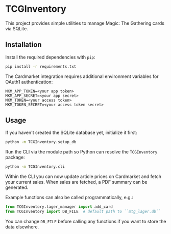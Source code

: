 # TCGInventory

This project provides simple utilities to manage Magic: The Gathering cards via
SQLite.

## Installation

Install the required dependencies with ``pip``:

```bash
pip install -r requirements.txt
```

The Cardmarket integration requires additional environment variables for OAuth1
authentication:

```
MKM_APP_TOKEN=<your app token>
MKM_APP_SECRET=<your app secret>
MKM_TOKEN=<your access token>
MKM_TOKEN_SECRET=<your access token secret>
```

## Usage

If you haven't created the SQLite database yet, initialize it first:

```bash
python -m TCGInventory.setup_db
```

Run the CLI via the module path so Python can resolve the ``TCGInventory`` package:

```bash
python -m TCGInventory.cli
```

Within the CLI you can now update article prices on Cardmarket and fetch your
current sales.  When sales are fetched, a PDF summary can be generated.

Example functions can also be called programmatically, e.g.:

```python
from TCGInventory.lager_manager import add_card
from TCGInventory import DB_FILE  # default path to ``mtg_lager.db``
```

You can change ``DB_FILE`` before calling any functions if you want to store the
data elsewhere.
